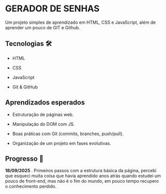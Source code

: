 # **GERADOR DE SENHAS**

Um projeto simples de aprendizado em HTML, CSS e JavaScript, além de aprender um pouco de GIT e Github.

## **Tecnologias** 🛠️

- HTML

- CSS

- JavaScript

- Git & GitHub

## **Aprendizados esperados**

- Estruturação de páginas web.

- Manipulação do DOM com JS.

- Boas práticas com Git (commits, branches, push/pull).

- Organização de um projeto em fases evolutivas.

## **Progresso** 📅

**18/09/2025**
   . Primeiros passos com a estrutura básica da página, percebi que esqueci muita coisa que havia aprendido anos atrás quando estudei um pouco de front-end, mas não é o fim do mundo, em pouco tempo recupero o conhecimento perdido.